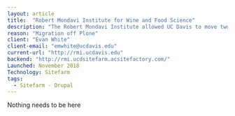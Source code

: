 ```yaml
---
layout: article
title:  "Robert Mondavi Institute for Wine and Food Science"
description: "The Robert Mondavi Institute allowed UC Davis to move two departments -- Viticulture and Enology, and Food Science and Technology -- under one roof in a new, state-of-the-art facility. These departments, recognized as the best in the world in their respective areas of scholarship, are linked with other disciplines across campus to investigate the role of healthy and safe foods in our quality of life."
reason: "Migration off Plone"
client: "Evan White"
client-email: "emwhite@ucdavis.edu"
current-url: "http://rmi.ucdavis.edu"
backend: "http://rmi.ucdsitefarm.acsitefactory.com/"
Launched: November 2018
Technology: Sitefarm
tags:
  - Sitefarm - Drupal
---
```


Nothing needs to be here
